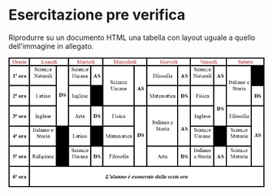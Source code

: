 # Esercitazione pre verifica
<p>Riprodurre su un documento HTML una tabella con layout uguale a quello dell'immagine in allegato. </p>

<img src="./assests/Allegato.jpg">

